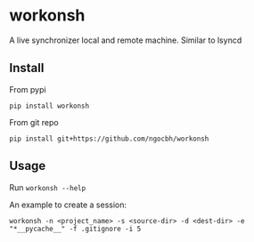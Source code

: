 # workonsh
A live synchronizer local and remote machine. Similar to lsyncd

## Install
From pypi

```
pip install workonsh
```

From git repo

```
pip install git+https://github.com/ngocbh/workonsh
```

## Usage

Run ```workonsh --help```

An example to create a session:

```
workonsh -n <project_name> -s <source-dir> -d <dest-dir> -e "*__pycache__" -f .gitignore -i 5
```
